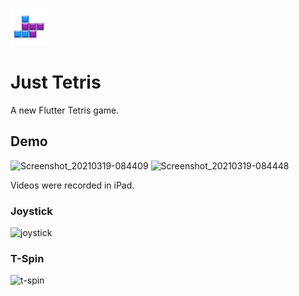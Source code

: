 ![icon](https://github.com/BreadKey/flutter-tetris/blob/main/ios/Runner/Assets.xcassets/AppIcon.appiconset/Icon-60.png?raw=true)
# Just Tetris

A new Flutter Tetris game.

## Demo
![Screenshot_20210319-084409](https://user-images.githubusercontent.com/37973204/111711650-8b145b00-888f-11eb-9a35-dfc7c17ecd16.jpg)
![Screenshot_20210319-084448](https://user-images.githubusercontent.com/37973204/111711662-95cef000-888f-11eb-8adc-ac58350b908b.jpg)

Videos were recorded in iPad.
### Joystick
![joystick](https://user-images.githubusercontent.com/37973204/95551377-a3ad5900-0a45-11eb-8002-7a05fa33d25c.gif)

### T-Spin
![t-spin](https://user-images.githubusercontent.com/37973204/95551990-d3109580-0a46-11eb-9acc-fbb529386e33.gif)
